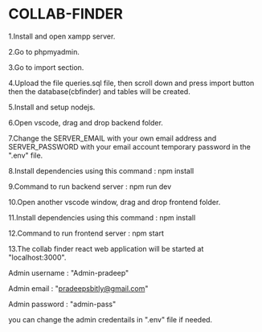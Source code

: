 # COLLAB-FINDER

1.Install and open xampp server.

2.Go to phpmyadmin.

3.Go to import section.

4.Upload the file queries.sql file, then scroll down and press import button then the database(cbfinder) and tables will be created.

5.Install and setup nodejs.

6.Open vscode, drag and drop backend folder.

7.Change the SERVER_EMAIL with your own email address and SERVER_PASSWORD with your email account temporary password in the ".env" file.

8.Install dependencies using this command : npm install

9.Command to run backend server : npm run dev

10.Open another vscode window, drag and drop frontend folder.

11.Install dependencies using this command : npm install

12.Command to run frontend server : npm start

13.The collab finder react web application will be started at "localhost:3000".

Admin username : "Admin-pradeep"

Admin email : "pradeepsbitly@gmail.com"

Admin password : "admin-pass"

you can change the admin credentails in ".env" file if needed.
